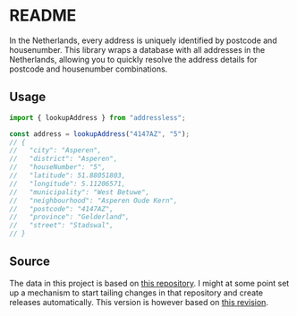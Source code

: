 # README

In the Netherlands, every address is uniquely identified by postcode and
housenumber. This library wraps a database with all addresses in the
Netherlands, allowing you to quickly resolve the address details for postcode
and housenumber combinations.

## Usage

```typescript
import { lookupAddress } from "addressless";

const address = lookupAddress("4147AZ", "5");
// {
//   "city": "Asperen",
//   "district": "Asperen",
//   "houseNumber": "5",
//   "latitude": 51.88051803,
//   "longitude": 5.11206571,
//   "municipality": "West Betuwe",
//   "neighbourhood": "Asperen Oude Kern",
//   "postcode": "4147AZ",
//   "province": "Gelderland",
//   "street": "Stadswal",
// }
```

## Source

The data in this project is based on [this
repository](https://github.com/LJPc-solutions/Nederlandse-adressen-en-postcodes/tree/main).
I might at some point set up a mechanism to start tailing changes in that
repository and create releases automatically. This version is however based on
[this revision](https://github.com/LJPc-solutions/Nederlandse-adressen-en-postcodes/commit/a1f2197a129a8e0c54cd9b5197de7f814ff1d0cd).
